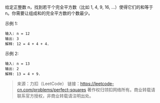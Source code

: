 给定正整数 n，找到若干个完全平方数（比如 1, 4, 9, 16, ...）使得它们的和等于 n。你需要让组成和的完全平方数的个数最少。

示例 1:
```
输入: n = 12
输出: 3 
解释: 12 = 4 + 4 + 4.
```

示例 2:
```
输入: n = 13
输出: 2
解释: 13 = 4 + 9.
```

> 来源：力扣（LeetCode）
> 链接：https://leetcode-cn.com/problems/perfect-squares
> 著作权归领扣网络所有。商业转载请联系官方授权，非商业转载请注明出处。
